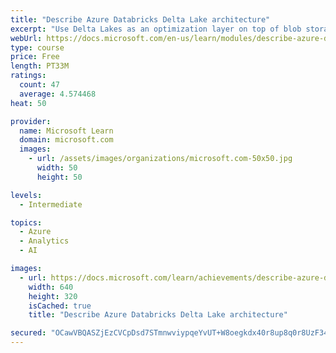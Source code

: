 ```yaml
---
title: "Describe Azure Databricks Delta Lake architecture"
excerpt: "Use Delta Lakes as an optimization layer on top of blob storage to ensure reliability and low latency within unified Streaming + Batch data pipelines."
webUrl: https://docs.microsoft.com/en-us/learn/modules/describe-azure-databricks-delta-lake-architecture/
type: course
price: Free
length: PT33M
ratings:
  count: 47
  average: 4.574468
heat: 50

provider:
  name: Microsoft Learn
  domain: microsoft.com
  images:
    - url: /assets/images/organizations/microsoft.com-50x50.jpg
      width: 50
      height: 50

levels:
  - Intermediate

topics:
  - Azure
  - Analytics
  - AI

images:
  - url: https://docs.microsoft.com/learn/achievements/describe-azure-databricks-delta-lake-architecture-social.png
    width: 640
    height: 320
    isCached: true
    title: "Describe Azure Databricks Delta Lake architecture"

secured: "OCawVBQASZjEzCVCpDsd7STmnwviypqeYvUT+W8oegkdx40r8up8q0r8UzF34RJ+JliApCMe0Qxr+8UloP0PmQ7T0iKmJw51jSiedm9evD4i82LulEB/92ff3F4EIi1KF/VRsIzFEXNo/RmxfOKWP8QX0yj+tNgpLAeWMqeEFIvV1kOUPQ4DBl5P1FUswMnaE2a/1gKmjync0n5WansWYlHGW9DU0nKTx7588gj/JhFK7HOMla3Dvpajbch392dAxm/6dlqfzZAAAAAGksds1uW2pw1b52U39AUZhm8xlKf/iARjHg3SlgyCCSP/VHsOsTMu8eTEyYy9tnabWFDTxqpW8ekALPKMNwRPuh65WTEj29o+b6w2dA7cvOR7TkmK+oTYeFHkWGxbS9Hwks3xHPPOTKOxlraT0WVkB618k0c=;5EEg6w8G0bPQ7HnDXMUGQA=="
---
```



